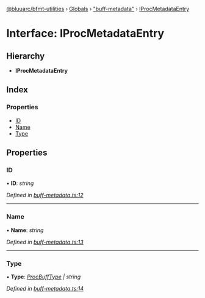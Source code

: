 [@bluuarc/bfmt-utilities](../README.md) › [Globals](../globals.md) › ["buff-metadata"](../modules/_buff_metadata_.md) › [IProcMetadataEntry](_buff_metadata_.iprocmetadataentry.md)

# Interface: IProcMetadataEntry

## Hierarchy

* **IProcMetadataEntry**

## Index

### Properties

* [ID](_buff_metadata_.iprocmetadataentry.md#id)
* [Name](_buff_metadata_.iprocmetadataentry.md#name)
* [Type](_buff_metadata_.iprocmetadataentry.md#type)

## Properties

###  ID

• **ID**: *string*

*Defined in [buff-metadata.ts:12](https://github.com/BluuArc/bfmt-utilities/blob/1f753a7/src/buff-metadata.ts#L12)*

___

###  Name

• **Name**: *string*

*Defined in [buff-metadata.ts:13](https://github.com/BluuArc/bfmt-utilities/blob/1f753a7/src/buff-metadata.ts#L13)*

___

###  Type

• **Type**: *[ProcBuffType](../enums/_buff_metadata_.procbufftype.md) | string*

*Defined in [buff-metadata.ts:14](https://github.com/BluuArc/bfmt-utilities/blob/1f753a7/src/buff-metadata.ts#L14)*
